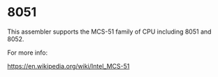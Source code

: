 
8051
====

This assembler supports the MCS-51 family of CPU including 8051 and 8052.

For more info:

https://en.wikipedia.org/wiki/Intel_MCS-51


